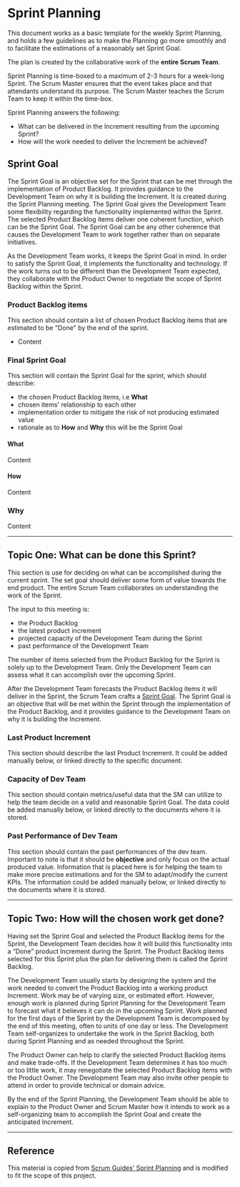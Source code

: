 # Sprint Planning

This document works as a basic template for the weekly Sprint Planning, and holds a few guidelines as to make the Planning go more smoothly and to facilitate the estimations of a reasonably set Sprint Goal.

The plan is created by the collaborative work of the **entire Scrum Team**.

Sprint Planning is time-boxed to a maximum of 2-3 hours for a week-long Sprint. The Scrum Master ensures that the event takes place and that attendants understand its purpose. The Scrum Master teaches the Scrum Team to keep it within the time-box.

Sprint Planning answers the following:

- What can be delivered in the Increment resulting from the upcoming Sprint?
- How will the work needed to deliver the Increment be achieved?

## Sprint Goal

The Sprint Goal is an objective set for the Sprint that can be met through the implementation of Product Backlog. It provides guidance to the Development Team on why it is building the Increment. It is created during the Sprint Planning meeting. The Sprint Goal gives the Development Team some flexibility regarding the functionality implemented within the Sprint. The selected Product Backlog items deliver one coherent function, which can be the Sprint Goal. The Sprint Goal can be any other coherence that causes the Development Team to work together rather than on separate initiatives.

As the Development Team works, it keeps the Sprint Goal in mind. In order to satisfy the Sprint Goal, it implements the functionality and technology. If the work turns out to be different than the Development Team expected, they collaborate with the Product Owner to negotiate the scope of Sprint Backlog within the Sprint.

### Product Backlog items

This section should contain a list of chosen Product Backlog items that are estimated to be "Done" by the end of the sprint.

- Content

### Final Sprint Goal

This section will contain the Sprint Goal for the sprint, which should describe:

- the chosen Product Backlog items, i.e **What**
- chosen items' relationship to each other
- implementation order to mitigate the risk of not producing estimated value
- rationale as to **How** and **Why** this will be the Sprint Goal

#### What

Content

#### How

Content

### Why

Content

---

## Topic One: What can be done this Sprint?

This section is use for deciding on what can be accomplished during the current sprint. The set goal should deliver some form of value towards the end product. The entire Scrum Team collaborates on understanding the work of the Sprint.

The input to this meeting is:

- the Product Backlog
- the latest product increment
- projected capacity of the Development Team during the Sprint
- past performance of the Development Team

The number of items selected from the Product Backlog for the Sprint is solely up to the Development Team. Only the Development Team can assess what it can accomplish over the upcoming Sprint.

After the Development Team forecasts the Product Backlog items it will deliver in the Sprint, the Scrum Team crafts a [Sprint Goal](#sprint-goal). The Sprint Goal is an objective that will be met within the Sprint through the implementation of the Product Backlog, and it provides guidance to the Development Team on why it is building the Increment.

### Last Product Increment

This section should describe the last Product Increment. It could be added manually below, or linked directly to the specific document.

### Capacity of Dev Team

This section should contain metrics/useful data that the SM can utilize to help the team decide on a valid and reasonable Sprint Goal. The data could be added manually below, or linked directly to the documents where it is stored.

### Past Performance of Dev Team

This section should contain the past performances of the dev team. Important to note is that it should be **objective** and only focus on the actual produced value. Information that is placed here is for helping the team to make more precise estimations and for the SM to adapt/modify the current KPIs. The information could be added manually below, or linked directly to the documents where it is stored.

---

## Topic Two: How will the chosen work get done?

Having set the Sprint Goal and selected the Product Backlog items for the Sprint, the Development Team decides how it will build this functionality into a “Done” product Increment during the Sprint. The Product Backlog items selected for this Sprint plus the plan for delivering them is called the Sprint Backlog.

The Development Team usually starts by designing the system and the work needed to convert the Product Backlog into a working product Increment. Work may be of varying size, or estimated effort. However, enough work is planned during Sprint Planning for the Development Team to forecast what it believes it can do in the upcoming Sprint. Work planned for the first days of the Sprint by the Development Team is decomposed by the end of this meeting, often to units of one day or less. The Development Team self-organizes to undertake the work in the Sprint Backlog, both during Sprint Planning and as needed throughout the Sprint.

The Product Owner can help to clarify the selected Product Backlog items and make trade-offs. If the Development Team determines it has too much or too little work, it may renegotiate the selected Product Backlog items with the Product Owner. The Development Team may also invite other people to attend in order to provide technical or domain advice.

By the end of the Sprint Planning, the Development Team should be able to explain to the Product Owner and Scrum Master how it intends to work as a self-organizing team to accomplish the Sprint Goal and create the anticipated Increment.

---

## Reference

This material is copied from [Scrum Guides' Sprint Planning](http://www.scrumguides.org/scrum-guide.html#events-planning) and is modified to fit the scope of this project.